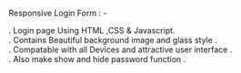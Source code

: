 Responsive Login Form : -

. Login page Using HTML ,CSS & Javascript.<br>
. Contains Beautiful background image and glass style .<br>
. Compatable with all Devices and attractive user interface .<br>
. Also make show and hide password function .<br>
